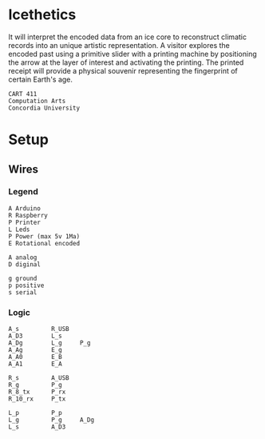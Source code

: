 # Icethetics

It will interpret the encoded data from an ice core to reconstruct climatic records into an unique artistic representation. A visitor explores the encoded past using a primitive slider with a printing machine by positioning the arrow at the layer of interest and activating the printing. The printed receipt will provide a physical souvenir representing the fingerprint of certain Earth's age.

```
CART 411
Computation Arts
Concordia University
```

# Setup

## Wires

### Legend

    A Arduino
    R Raspberry
    P Printer
    L Leds
    P Power (max 5v 1Ma)
    E Rotational encoded
    
    A analog
    D diginal
    
    g ground
    p positive
    s serial

### Logic

    A_s         R_USB
    A_D3        L_s
    A_Dg        L_g     P_g
    A_Ag        E_g
    A_A0        E_B
    A_A1        E_A
    
    R_s         A_USB
    R_g         P_g
    R_8_tx      P_rx
    R_10_rx     P_tx
    
    L_p         P_p
    L_g         P_g     A_Dg
    L_s         A_D3
